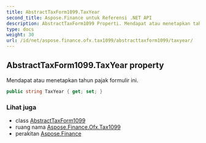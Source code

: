 ```yaml
---
title: AbstractTaxForm1099.TaxYear
second_title: Aspose.Finance untuk Referensi .NET API
description: AbstractTaxForm1099 Properti. Mendapat atau menetapkan tahun pajak formulir ini.
type: docs
weight: 30
url: /id/net/aspose.finance.ofx.tax1099/abstracttaxform1099/taxyear/
---
```

## AbstractTaxForm1099.TaxYear property

Mendapat atau menetapkan tahun pajak formulir ini.

```csharp
public string TaxYear { get; set; }
```

### Lihat juga

* class [AbstractTaxForm1099](../)
* ruang nama [Aspose.Finance.Ofx.Tax1099](../../abstracttaxform1099/)
* perakitan [Aspose.Finance](../../../)


